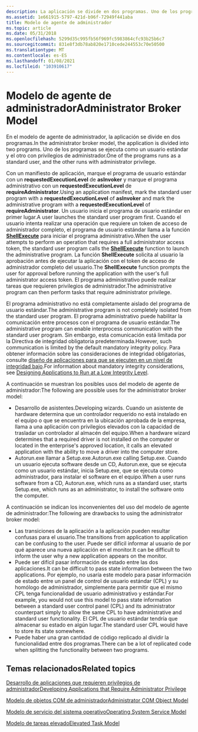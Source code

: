 ```yaml
---
description: La aplicación se divide en dos programas. Uno de los programas se ejecuta como un usuario estándar y el otro con privilegios de administrador.
ms.assetid: 1e661915-5797-421d-b96f-72949f441aba
title: Modelo de agente de administrador
ms.topic: article
ms.date: 05/31/2018
ms.openlocfilehash: 5299d35c995fb56f969fc5983864cfc93b25b6c7
ms.sourcegitcommit: 831e8f3db78ab820e1710cede244553c70e50500
ms.translationtype: MT
ms.contentlocale: es-ES
ms.lasthandoff: 01/08/2021
ms.locfileid: "103910617"
---
```

# <a name="administrator-broker-model"></a><span data-ttu-id="f83dc-104">Modelo de agente de administrador</span><span class="sxs-lookup"><span data-stu-id="f83dc-104">Administrator Broker Model</span></span>

<span data-ttu-id="f83dc-105">En el modelo de agente de administrador, la aplicación se divide en dos programas.</span><span class="sxs-lookup"><span data-stu-id="f83dc-105">In the administrator broker model, the application is divided into two programs.</span></span> <span data-ttu-id="f83dc-106">Uno de los programas se ejecuta como un usuario estándar y el otro con privilegios de administrador.</span><span class="sxs-lookup"><span data-stu-id="f83dc-106">One of the programs runs as a standard user, and the other runs with administrator privilege.</span></span>

<span data-ttu-id="f83dc-107">Con un manifiesto de aplicación, marque el programa de usuario estándar con un **requestedExecutionLevel** de **asInvoker** y marque el programa administrativo con un **requestedExecutionLevel** de **requireAdministrator**.</span><span class="sxs-lookup"><span data-stu-id="f83dc-107">Using an application manifest, mark the standard user program with a **requestedExecutionLevel** of **asInvoker** and mark the administrative program with a **requestedExecutionLevel** of **requireAdministrator**.</span></span> <span data-ttu-id="f83dc-108">Un usuario inicia el programa de usuario estándar en primer lugar.</span><span class="sxs-lookup"><span data-stu-id="f83dc-108">A user launches the standard user program first.</span></span> <span data-ttu-id="f83dc-109">Cuando el usuario intenta realizar una operación que requiere un token de acceso de administrador completo, el programa de usuario estándar llama a la función [**ShellExecute**](/windows/desktop/api/shellapi/nf-shellapi-shellexecutea) para iniciar el programa administrativo.</span><span class="sxs-lookup"><span data-stu-id="f83dc-109">When the user attempts to perform an operation that requires a full administrator access token, the standard user program calls the [**ShellExecute**](/windows/desktop/api/shellapi/nf-shellapi-shellexecutea) function to launch the administrative program.</span></span> <span data-ttu-id="f83dc-110">La función **ShellExecute** solicita al usuario la aprobación antes de ejecutar la aplicación con el token de acceso de administrador completo del usuario.</span><span class="sxs-lookup"><span data-stu-id="f83dc-110">The **ShellExecute** function prompts the user for approval before running the application with the user's full administrator access token.</span></span> <span data-ttu-id="f83dc-111">El programa administrativo puede realizar tareas que requieren privilegios de administrador.</span><span class="sxs-lookup"><span data-stu-id="f83dc-111">The administrative program can then perform tasks that require administrator privilege.</span></span>

<span data-ttu-id="f83dc-112">El programa administrativo no está completamente aislado del programa de usuario estándar.</span><span class="sxs-lookup"><span data-stu-id="f83dc-112">The administrative program is not completely isolated from the standard user program.</span></span> <span data-ttu-id="f83dc-113">El programa administrativo puede habilitar la comunicación entre procesos con el programa de usuario estándar.</span><span class="sxs-lookup"><span data-stu-id="f83dc-113">The administrative program can enable interprocess communication with the standard user program.</span></span> <span data-ttu-id="f83dc-114">Sin embargo, esta comunicación está limitada por la Directiva de integridad obligatoria predeterminada.</span><span class="sxs-lookup"><span data-stu-id="f83dc-114">However, such communication is limited by the default mandatory integrity policy.</span></span> <span data-ttu-id="f83dc-115">Para obtener información sobre las consideraciones de integridad obligatorias, consulte [diseño de aplicaciones para que se ejecuten en un nivel de integridad bajo](/previous-versions/dotnet/articles/bb625960(v=msdn.10)).</span><span class="sxs-lookup"><span data-stu-id="f83dc-115">For information about mandatory integrity considerations, see [Designing Applications to Run at a Low Integrity Level](/previous-versions/dotnet/articles/bb625960(v=msdn.10)).</span></span>

<span data-ttu-id="f83dc-116">A continuación se muestran los posibles usos del modelo de agente de administrador:</span><span class="sxs-lookup"><span data-stu-id="f83dc-116">The following are possible uses for the administrator broker model:</span></span>

-   <span data-ttu-id="f83dc-117">Desarrollo de asistentes.</span><span class="sxs-lookup"><span data-stu-id="f83dc-117">Developing wizards.</span></span> <span data-ttu-id="f83dc-118">Cuando un asistente de hardware determina que un controlador requerido no está instalado en el equipo o que se encuentra en la ubicación aprobada de la empresa, llama a una aplicación con privilegios elevados con la capacidad de trasladar un controlador al almacén del equipo.</span><span class="sxs-lookup"><span data-stu-id="f83dc-118">When a hardware wizard determines that a required driver is not installed on the computer or located in the enterprise's approved location, it calls an elevated application with the ability to move a driver into the computer store.</span></span>
-   <span data-ttu-id="f83dc-119">Autorun.exe llamar a Setup.exe.</span><span class="sxs-lookup"><span data-stu-id="f83dc-119">Autorun.exe calling Setup.exe.</span></span> <span data-ttu-id="f83dc-120">Cuando un usuario ejecuta software desde un CD, Autorun.exe, que se ejecuta como un usuario estándar, inicia Setup.exe, que se ejecuta como administrador, para instalar el software en el equipo.</span><span class="sxs-lookup"><span data-stu-id="f83dc-120">When a user runs software from a CD, Autorun.exe, which runs as a standard user, starts Setup.exe, which runs as an administrator, to install the software onto the computer.</span></span>

<span data-ttu-id="f83dc-121">A continuación se indican los inconvenientes del uso del modelo de agente de administrador:</span><span class="sxs-lookup"><span data-stu-id="f83dc-121">The following are drawbacks to using the administrator broker model:</span></span>

-   <span data-ttu-id="f83dc-122">Las transiciones de la aplicación a la aplicación pueden resultar confusas para el usuario.</span><span class="sxs-lookup"><span data-stu-id="f83dc-122">The transitions from application to application can be confusing to the user.</span></span> <span data-ttu-id="f83dc-123">Puede ser difícil informar al usuario de por qué aparece una nueva aplicación en el monitor.</span><span class="sxs-lookup"><span data-stu-id="f83dc-123">It can be difficult to inform the user why a new application appears on the monitor.</span></span>
-   <span data-ttu-id="f83dc-124">Puede ser difícil pasar información de estado entre las dos aplicaciones.</span><span class="sxs-lookup"><span data-stu-id="f83dc-124">It can be difficult to pass state information between the two applications.</span></span> <span data-ttu-id="f83dc-125">Por ejemplo, no usaría este modelo para pasar información de estado entre un panel de control de usuario estándar (CPL) y su homólogo de administrador, simplemente para permitir que el mismo CPL tenga funcionalidad de usuario administrativo y estándar.</span><span class="sxs-lookup"><span data-stu-id="f83dc-125">For example, you would not use this model to pass state information between a standard user control panel (CPL) and its administrator counterpart simply to allow the same CPL to have administrative and standard user functionality.</span></span> <span data-ttu-id="f83dc-126">El CPL de usuario estándar tendría que almacenar su estado en algún lugar.</span><span class="sxs-lookup"><span data-stu-id="f83dc-126">The standard user CPL would have to store its state somewhere.</span></span>
-   <span data-ttu-id="f83dc-127">Puede haber una gran cantidad de código replicado al dividir la funcionalidad entre dos programas.</span><span class="sxs-lookup"><span data-stu-id="f83dc-127">There can be a lot of replicated code when splitting the functionality between two programs.</span></span>

## <a name="related-topics"></a><span data-ttu-id="f83dc-128">Temas relacionados</span><span class="sxs-lookup"><span data-stu-id="f83dc-128">Related topics</span></span>

<dl> <dt>

[<span data-ttu-id="f83dc-129">Desarrollo de aplicaciones que requieren privilegios de administrador</span><span class="sxs-lookup"><span data-stu-id="f83dc-129">Developing Applications that Require Administrator Privilege</span></span>](developing-applications-that-require-administrator-privilege.md)
</dt> <dt>

[<span data-ttu-id="f83dc-130">Modelo de objetos COM de administrador</span><span class="sxs-lookup"><span data-stu-id="f83dc-130">Administrator COM Object Model</span></span>](administrator-com-object-model.md)
</dt> <dt>

[<span data-ttu-id="f83dc-131">Modelo de servicio del sistema operativo</span><span class="sxs-lookup"><span data-stu-id="f83dc-131">Operating System Service Model</span></span>](operating-system-service-model.md)
</dt> <dt>

[<span data-ttu-id="f83dc-132">Modelo de tareas elevado</span><span class="sxs-lookup"><span data-stu-id="f83dc-132">Elevated Task Model</span></span>](elevated-task-model.md)
</dt> </dl>

 

 
